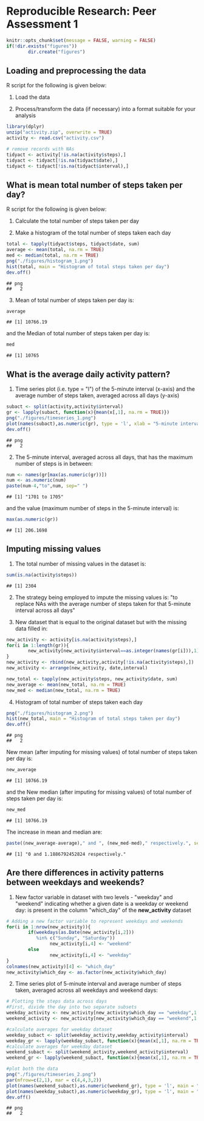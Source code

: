 # Reproducible Research: Peer Assessment 1

```r
knitr::opts_chunk$set(message = FALSE, warning = FALSE)
if(!dir.exists("figures"))
        dir.create("figures")
```

## Loading and preprocessing the data
R script for the following is given below:

1. Load the data

2. Process/transform the data (if necessary) into a format suitable for your analysis

```r
library(dplyr)
unzip("activity.zip", overwrite = TRUE)
activity <- read.csv("activity.csv")

# remove records with NAs
tidyact <- activity[!is.na(activity$steps),]
tidyact <- tidyact[!is.na(tidyact$date),]
tidyact <- tidyact[!is.na(tidyact$interval),]
```

## What is mean total number of steps taken per day?
R script for the following is given below:

1. Calculate the total number of steps taken per day

2. Make a histogram of the total number of steps taken each day

```r
total <- tapply(tidyact$steps, tidyact$date, sum)
average <- mean(total, na.rm = TRUE)
med <- median(total, na.rm = TRUE)
png("./figures/histogram_1.png")
hist(total, main = "Histogram of total steps taken per day")
dev.off()
```

```
## png 
##   2
```

3. Mean of total number of steps taken per day is: 

```r
average
```

```
## [1] 10766.19
```
and the Median of total number of steps taken per day is: 

```r
med
```

```
## [1] 10765
```

## What is the average daily activity pattern?

1. Time series plot (i.e. type = "l") of the 5-minute interval (x-axis) and the average number of steps taken, averaged across all days (y-axis)

```r
subact <- split(activity,activity$interval)
gr <- lapply(subact, function(x){mean(x[,1], na.rm = TRUE)})
png("./figures/timeseries_1.png")
plot(names(subact),as.numeric(gr), type = 'l', xlab = "5-minute interval", ylab = "Average number of steps taken")
dev.off()
```

```
## png 
##   2
```

2. The 5-minute interval, averaged across all days, that has the maximum number of steps is in between:

```r
num <- names(gr[max(as.numeric(gr))])
num <- as.numeric(num)
paste(num-4,"to",num, sep=" ") 
```

```
## [1] "1701 to 1705"
```
and the value (maximum number of steps in the  5-minute interval) is:

```r
max(as.numeric(gr))
```

```
## [1] 206.1698
```

## Imputing missing values

1. The total number of missing values in the dataset is: 

```r
sum(is.na(activity$steps))
```

```
## [1] 2304
```

2. The strategy being employed to impute the missing values is:
"to replace NAs with the average number of steps taken for that 5-minute interval across all days" 

3. New dataset that is equal to the original dataset but with the missing data filled in:

```r
new_activity <- activity[is.na(activity$steps),]
for(i in 1:length(gr)){
        new_activity[new_activity$interval==as.integer(names(gr[i])),1] <- gr[[i]]
}
new_activity <- rbind(new_activity,activity[!is.na(activity$steps),])
new_activity <- arrange(new_activity, date,interval)

new_total <- tapply(new_activity$steps, new_activity$date, sum)
new_average <- mean(new_total, na.rm = TRUE)
new_med <- median(new_total, na.rm = TRUE)
```

4. Histogram of total number of steps taken each day

```r
png("./figures/histogram_2.png")
hist(new_total, main = "Histogram of total steps taken per day")
dev.off()
```

```
## png 
##   2
```

New mean (after imputing for missing values) of total number of steps taken per day is: 

```r
new_average
```

```
## [1] 10766.19
```
and the New median  (after imputing for missing values) of total number of steps taken per day is: 

```r
new_med
```

```
## [1] 10766.19
```

The increase in mean and median are:

```r
paste((new_average-average)," and ", (new_med-med)," respectively.", sep="")
```

```
## [1] "0 and 1.1886792452824 respectively."
```

## Are there differences in activity patterns between weekdays and weekends?

1. New factor variable in dataset with two levels - "weekday" and "weekend" indicating whether a given date is a weekday or weekend day: is present in the column "which_day" of the **new_activity** dataset 


```r
# Adding a new factor variable to represent weekdays and weekends
for(i in 1:nrow(new_activity)){
        if(weekdays(as.Date(new_activity[i,2])) 
           %in% c("Sunday", "Saturday"))
                new_activity[i,4] <- "weekend"
        else
                new_activity[i,4] <- "weekday"
}       
colnames(new_activity)[4] <- "which_day"  
new_activity$which_day <- as.factor(new_activity$which_day)
```

2. Time series plot of 5-minute interval and average number of steps taken, averaged across all weekdays and weekend days:

```r
# Plotting the steps data across days 
#First, divide the day into two separate subsets
weekday_activity <- new_activity[new_activity$which_day == "weekday",1:3]
weekend_activity <- new_activity[new_activity$which_day == "weekend",1:3]

#calculate averages for weekday dataset
weekday_subact <- split(weekday_activity,weekday_activity$interval)
weekday_gr <- lapply(weekday_subact, function(x){mean(x[,1], na.rm = TRUE)})
#calculate averages for weekday dataset
weekend_subact <- split(weekend_activity,weekend_activity$interval)
weekend_gr <- lapply(weekend_subact, function(x){mean(x[,1], na.rm = TRUE)})

#plot both the data
png("./figures/timeseries_2.png")
par(mfrow=c(2,1), mar = c(4,4,3,2))
plot(names(weekend_subact),as.numeric(weekend_gr), type = 'l', main = "weekend", cex.lab = 0.7, cex.axis = 0.5, xlab = "5-minute interval", ylab = "avg. steps count")
plot(names(weekday_subact),as.numeric(weekday_gr), type = 'l', main = "weekday", cex.lab = 0.7, cex.axis = 0.5, xlab = "5-minute interval", ylab = "avg. steps count")
dev.off()
```

```
## png 
##   2
```
